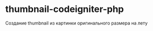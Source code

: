 thumbnail-codeigniter-php
=========================

Создание thumbnail из картинки оригинального размера на лету
